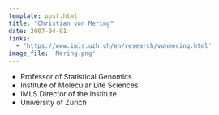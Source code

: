 ```yaml
---
template: post.html
title: "Christian von Mering"
date: 2007-04-01
links:
  - 'https://www.imls.uzh.ch/en/research/vonmering.html'
image_file: 'Mering.png'
---
```


* Professor of Statistical Genomics
* Institute of Molecular Life Sciences
* IMLS Director of the Institute
* University of Zurich

<!--more-->

